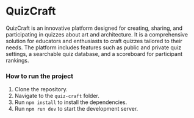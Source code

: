 # QuizCraft

QuizCraft is an innovative platform designed for creating, sharing, and participating in quizzes about art and architecture. It is a comprehensive solution for educators and enthusiasts to craft quizzes tailored to their needs. The platform includes features such as public and private quiz settings, a searchable quiz database, and a scoreboard for participant rankings.

### How to run the project

1. Clone the repository.
2. Navigate to the `quiz-craft` folder.
3. Run `npm install` to install the dependencies.
4. Run `npm run dev` to start the development server.
